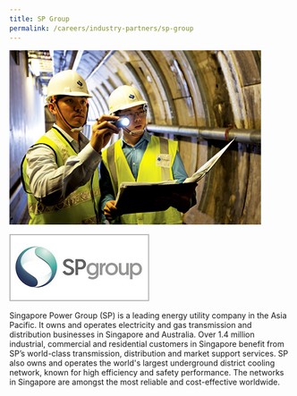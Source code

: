 ```yaml
---
title: SP Group
permalink: /careers/industry-partners/sp-group
---
```

<img src="/images/partners/large/sp_group_large.jpg" alt="Singapore Power Group (SP)" style="width: 450px; height: 312px;" /><br/>

<a href="https://www.spgroup.com.sg"><img alt="Singapore Power" src="/images/partners/sp_group.png" style="width: 250px; height: 120px;"></a>

Singapore Power Group (SP) is a leading energy utility company in the Asia Pacific. It owns and operates electricity and gas transmission and distribution businesses in Singapore and Australia. Over 1.4 million industrial, commercial and residential customers in Singapore benefit from SP’s world-class transmission, distribution and market support services.  SP also owns and operates the world's largest underground district cooling network, known for high efficiency and safety performance. The networks in Singapore are amongst the most reliable and cost-effective worldwide.

